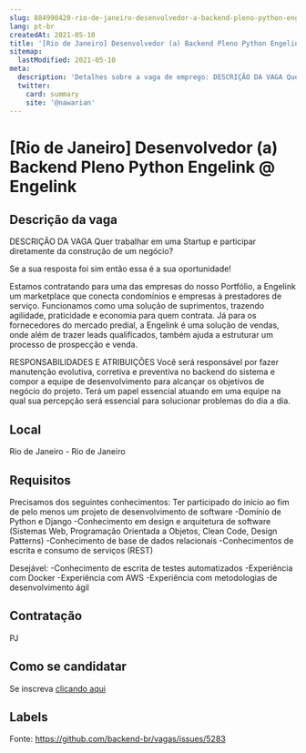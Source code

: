 ```yaml
---
slug: 884990420-rio-de-janeiro-desenvolvedor-a-backend-pleno-python-engelink-at-engelink
lang: pt-br
createdAt: 2021-05-10
title: '[Rio de Janeiro] Desenvolvedor (a) Backend Pleno Python Engelink @ Engelink - Vaga de Emprego'
sitemap:
  lastModified: 2021-05-10
meta:
  description: 'Detalhes sobre a vaga de emprego: DESCRIÇÃO DA VAGA Quer trabalhar em uma Startup e participar diretamente da construção de um negócio? Se a sua resposta foi sim então essa é a sua oportunidade! Estamos contratando para uma das empresas do nosso Portfólio, a Engelink um marketplace que conecta condomínios e empresas à prestadores de serviço. Funcionamos como uma solução de suprimentos, trazendo agilidade, praticidade e economia para quem contrata. Já para os fornecedores do mercado predial, a Engelink é uma solução de vendas, onde além de trazer leads qualificados, também ajuda a estruturar um processo de prospecção e venda. RESPONSABILIDADES E ATRIBUIÇÕES Você será responsável por fazer manutenção evolutiva, corretiva e preventiva no backend do sistema e compor a equipe de desenvolvimento para alcançar os objetivos de negócio do projeto. Terá um papel essencial atuando em uma equipe na qual sua percepção será essencial para solucionar problemas do dia a dia.'
  twitter:
    card: summary
    site: '@nawarian'
---
```


# [Rio de Janeiro] Desenvolvedor (a) Backend Pleno Python Engelink @ Engelink

## Descrição da vaga

DESCRIÇÃO DA VAGA
Quer trabalhar em uma Startup e participar diretamente da construção de um negócio?

Se a sua resposta foi sim então essa é a sua oportunidade!

Estamos contratando para uma das empresas do nosso Portfólio, a Engelink um marketplace que conecta condomínios e empresas à prestadores de serviço. Funcionamos como uma solução de suprimentos, trazendo agilidade, praticidade e economia para quem contrata. Já para os fornecedores do mercado predial, a Engelink é uma solução de vendas, onde além de trazer leads qualificados, também ajuda a estruturar um processo de prospecção e venda.

RESPONSABILIDADES E ATRIBUIÇÕES
Você será responsável por fazer manutenção evolutiva, corretiva e preventiva no backend do sistema e compor a equipe de desenvolvimento para alcançar os objetivos de negócio do projeto. Terá um papel essencial atuando em uma equipe na qual sua percepção será essencial para solucionar problemas do dia a dia.

## Local

Rio de Janeiro - Rio de Janeiro

## Requisitos

Precisamos dos seguintes conhecimentos:
Ter participado do início ao fim de pelo menos um projeto de desenvolvimento de software
-Domínio de Python e Django
-Conhecimento em design e arquitetura de software (Sistemas Web, Programação Orientada a Objetos, Clean Code, Design Patterns)
-Conhecimento de base de dados relacionais
-Conhecimentos de escrita e consumo de serviços (REST)

Desejável:
-Conhecimento de escrita de testes automatizados
-Experiência com Docker
-Experiência com AWS
-Experiência com metodologias de desenvolvimento ágil

## Contratação

PJ

## Como se candidatar

Se inscreva [clicando aqui](https://www.pyjobs.com.br/job/2552)

## Labels



Fonte: https://github.com/backend-br/vagas/issues/5283